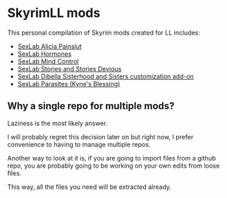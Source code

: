 # SkyrimLL mods
This personal compilation of Skyrim mods created for LL includes:

* [SexLab Alicia Painslut](http://www.loverslab.com/topic/19216-sexlab-alicia-painslut-2014-09-03/)
* [SexLab Hormones](http://www.loverslab.com/topic/22195-sexlab-hormones-2015-01-17/)
* [SexLab Mind Control](http://www.loverslab.com/topic/21334-sexlab-mind-control-2014-06-04/)
* [SexLab Stories and Stories Devious](http://www.loverslab.com/topic/31581-sexlab-stories-2014-09-07/)
* [SexLab Dibella Sisterhood and Sisters customization add-on](http://www.loverslab.com/topic/21873-the-sisterhood-of-dibella-2015-03-14/)
* [SexLab Parasites (Kyne's Blessing)](http://www.loverslab.com/topic/68035-sexlab-parasites-kynes-blessing-2016-10-10/?p=1702692)

## Why a single repo for multiple mods?

Laziness is the most likely answer.

I will probably regret this decision later on but right now, I prefer convenience to having to manage multiple repos.

Another way to look at it is, if you are going to import files from a github repo, you are probably going to be working on your own edits from loose files. 

This way, all the files you need will be extracted already.



